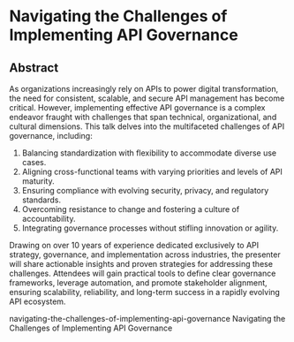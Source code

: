 # Navigating the Challenges of Implementing API Governance

## Abstract

As organizations increasingly rely on APIs to power digital transformation, the need for consistent, scalable, and secure API management has become critical. However, implementing effective API governance is a complex endeavor fraught with challenges that span technical, organizational, and cultural dimensions. This talk delves into the multifaceted challenges of API governance, including:

1. Balancing standardization with flexibility to accommodate diverse use cases.
2. Aligning cross-functional teams with varying priorities and levels of API maturity.
3. Ensuring compliance with evolving security, privacy, and regulatory standards.
4. Overcoming resistance to change and fostering a culture of accountability.
5. Integrating governance processes without stifling innovation or agility.

Drawing on over 10 years of experience dedicated exclusively to API strategy, governance, and implementation across industries, the presenter will share actionable insights and proven strategies for addressing these challenges. Attendees will gain practical tools to define clear governance frameworks, leverage automation, and promote stakeholder alignment, ensuring scalability, reliability, and long-term success in a rapidly evolving API ecosystem.

navigating-the-challenges-of-implementing-api-governance
Navigating the Challenges of Implementing API Governance
